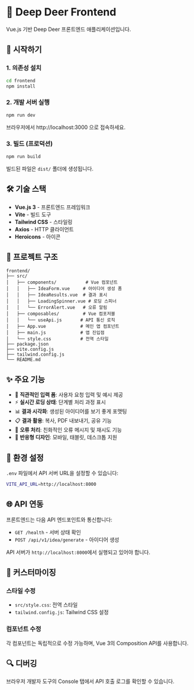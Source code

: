 # 🦌 Deep Deer Frontend

Vue.js 기반 Deep Deer 프론트엔드 애플리케이션입니다.

## 🚀 시작하기

### 1. 의존성 설치

```bash
cd frontend
npm install
```

### 2. 개발 서버 실행

```bash
npm run dev
```

브라우저에서 http://localhost:3000 으로 접속하세요.

### 3. 빌드 (프로덕션)

```bash
npm run build
```

빌드된 파일은 `dist/` 폴더에 생성됩니다.

## 🛠️ 기술 스택

- **Vue.js 3** - 프론트엔드 프레임워크
- **Vite** - 빌드 도구
- **Tailwind CSS** - 스타일링
- **Axios** - HTTP 클라이언트
- **Heroicons** - 아이콘

## 📁 프로젝트 구조

```
frontend/
├── src/
│   ├── components/           # Vue 컴포넌트
│   │   ├── IdeaForm.vue     # 아이디어 생성 폼
│   │   ├── IdeaResults.vue  # 결과 표시
│   │   ├── LoadingSpinner.vue # 로딩 스피너
│   │   └── ErrorAlert.vue   # 오류 알림
│   ├── composables/         # Vue 컴포저블
│   │   └── useApi.js       # API 통신 로직
│   ├── App.vue             # 메인 앱 컴포넌트
│   ├── main.js             # 앱 진입점
│   └── style.css           # 전역 스타일
├── package.json
├── vite.config.js
├── tailwind.config.js
└── README.md
```

## ✨ 주요 기능

- 📝 **직관적인 입력 폼**: 사용자 요청 입력 및 예시 제공
- ⚡ **실시간 로딩 상태**: 단계별 처리 과정 표시
- 📊 **결과 시각화**: 생성된 아이디어를 보기 좋게 포맷팅
- 📋 **결과 활용**: 복사, PDF 내보내기, 공유 기능
- 🔄 **오류 처리**: 친화적인 오류 메시지 및 재시도 기능
- 📱 **반응형 디자인**: 모바일, 태블릿, 데스크톱 지원

## 🔧 환경 설정

`.env` 파일에서 API 서버 URL을 설정할 수 있습니다:

```bash
VITE_API_URL=http://localhost:8000
```

## 🌐 API 연동

프론트엔드는 다음 API 엔드포인트와 통신합니다:

- `GET /health` - 서버 상태 확인
- `POST /api/v1/idea/generate` - 아이디어 생성

API 서버가 `http://localhost:8000`에서 실행되고 있어야 합니다.

## 🎨 커스터마이징

### 스타일 수정
- `src/style.css`: 전역 스타일
- `tailwind.config.js`: Tailwind CSS 설정

### 컴포넌트 수정
각 컴포넌트는 독립적으로 수정 가능하며, Vue 3의 Composition API를 사용합니다.

## 🔍 디버깅

브라우저 개발자 도구의 Console 탭에서 API 호출 로그를 확인할 수 있습니다.